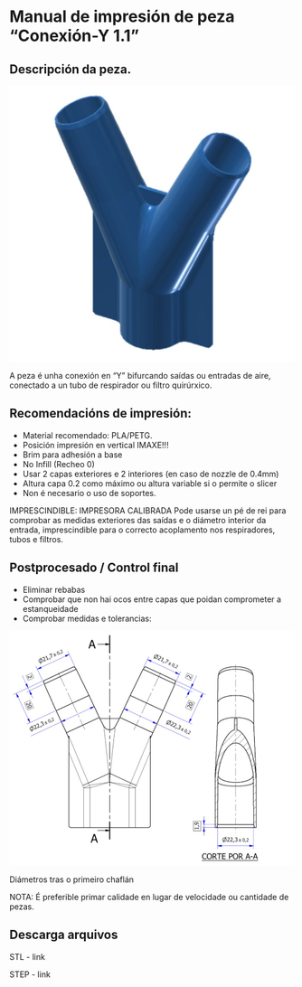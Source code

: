 # Manual de impresión de peza “Conexión-Y 1.1”


## Descripción da peza.

<p align="center">
  <img src="./img/render-Y.jpg" width="800"/>
</p>

A peza é unha conexión en “Y” bifurcando saídas ou entradas de aire, conectado a un tubo de respirador ou filtro quirúrxico.
 
 
## Recomendacións de impresión:
* Material recomendado: PLA/PETG.
* Posición impresión en vertical
IMAXE!!!
* Brim para adhesión a base
* No Infill (Recheo 0)
* Usar 2 capas exteriores e 2 interiores (en caso de nozzle de 0.4mm)
* Altura capa 0.2 como máximo ou altura variable si o permite o slicer
* Non é necesario o uso de soportes.


IMPRESCINDIBLE: IMPRESORA CALIBRADA
Pode usarse un pé de rei para comprobar as medidas exteriores das saídas e o diámetro interior da entrada, imprescindible para o correcto acoplamento nos respiradores, tubos e filtros.


## Postprocesado / Control final
* Eliminar rebabas
* Comprobar que non hai ocos entre capas que poidan comprometer a estanqueidade
* Comprobar medidas e tolerancias:

<p align="center">
  <img src="./img/cotas-Y.jpg" width="800"/>
</p>

Diámetros tras o primeiro chaflán

		
NOTA: É preferible primar calidade en lugar de velocidade ou cantidade de pezas.


## Descarga arquivos
STL - link

STEP - link

